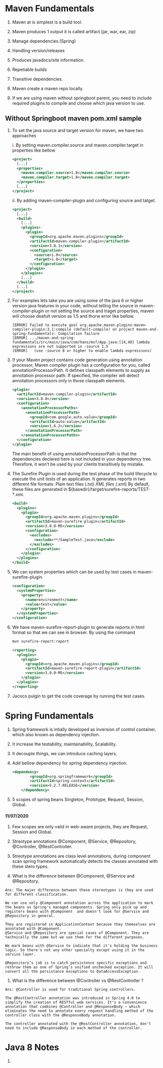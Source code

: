 # Maven Fundamentals

1. Maven at is simplest is a build tool.

1. Maven produces 1 output it is called artifact.(jar, war, ear, zip)

1. Manage dependencies.(Spring)

1. Handling version/releases

1. Produces javadocs/site information.

1. Repetiable builds

1. Transitive dependencies.

1. Maven create a maven repo locally.

1. If we are using maven without springboot parent, you need to include required plugins to compile and choose which java version to use.

## Without Springboot maven pom.xml sample

1. To set the java source and target version for maven, we have two approaches

    i. By setting maven.compiler.source and maven.compiler.target in properties like bellow
      ```xml
      <project>
        [...]
        <properties>
          <maven.compiler.source>1.8</maven.compiler.source>
          <maven.compiler.target>1.8</maven.compiler.target>
        </properties>
        [...]
      </project>
      ```
    ii. By adding maven-compiler-plugin and configuring source and tatget.
      ```xml
      <project>
        [...]
        <build>
          [...]
          <plugins>
            <plugin>
              <groupId>org.apache.maven.plugins</groupId>
              <artifactId>maven-compiler-plugin</artifactId>
              <version>3.8.1</version>
              <configuration>
                <source>1.8</source>
                <target>1.8</target>
              </configuration>
            </plugin>
          </plugins>
          [...]
        </build>
        [...]
      </project>
      ```

1. For examples lets take you are using some of the java 6 or higher version java features in your code, without telling the source in maven-compiler-plugin or not setting the source and traget properties,  maven will choose deafult version as 1.5 and thorw error like bellow.

    ```log
    [ERROR] Failed to execute goal org.apache.maven.plugins:maven-compiler-plugin:3.1:compile (default-compile) on project maven-and-spring-fundamentals: Compilation failure
    [ERROR] .../maven-and-spring-fundamentals/src/main/java/com/hans/msf/App.java:[14,40] lambda expressions are not supported in -source 1.5
    [ERROR]   (use -source 8 or higher to enable lambda expressions)
    ```

1. If your Maven project contains code generation using annotation processor, Maven compiler plugin has a configuration for you, called annotationProcessorPath. It defines classpath elements to supply as annotation processor path. If specified, the compiler will detect annotation processors only in those classpath elements.

    ```xml
    <plugin>
      <artifactId>maven-compiler-plugin</artifactId>
      <version>3.8.0</version>
      <configuration>
        <annotationProcessorPaths>
          <annotationProcessorPath>
            <groupId>com.google.auto.value</groupId>
            <artifactId>auto-value</artifactId>
            <version>1.6.2</version>
          </annotationProcessorPath>
        </annotationProcessorPaths>
      </configuration>
    </plugin>
    ```
    The main benefit of using annotationProcessorPath is that the dependencies declared here is not included in your dependency tree. Therefore, it won’t be used by your clients transitively by mistake.

1. The Surefire Plugin is used during the test phase of the build lifecycle to execute the unit tests of an application. It generates reports in two different file formats:
Plain text files (*.txt)
XML files (*.xml)
By default, these files are generated in ${basedir}/target/surefire-reports/TEST-*.xml.

    ```xml
    <build>
      <plugins>
        <plugin>
          <groupId>org.apache.maven.plugins</groupId>
          <artifactId>maven-surefire-plugin</artifactId>
          <version>3.0.0-M5</version>
          <configuration>
            <excludes>
              <exclude>**/SampleTest.java</exclude>
            </excludes>
          </configuration>
        </plugin>
      </plugins>
    </build>
    ```


1. We can system properties which can be used by test cases in maven-surefire-plugin.

    ```xml
    <configuration>
      <systemProperties>
        <property>
          <name>environment</name>
          <value>test</value>
        </property>
      </systemProperties>
    </configuration>
    ```

1. We have maven-surefire-report-plugin to generate reports in html format so that we can see in browser.
By using the command 
    ```bash
    mvn surefire-report:report
    ```

    ```xml
    <reporting>
      <plugins>
        <plugin>
          <groupId>org.apache.maven.plugins</groupId>
          <artifactId>maven-surefire-report-plugin</artifactId>
          <version>3.0.0-M5</version>
        </plugin>
      </plugins>
    </reporting>
    ```


1. Jacoco pulgin to get the code coverage by running the test cases.


# Spring Fundamentals

1. Spring framework is intially developed as inversion of control container, which also known as dependency injection.

1. It increase the testability, maintainability, Scalability.

1. It decouple things, we can introduce caching layers.

1. Add bellow dependency for spring dependency injection.

    ```xml
    <dependency>
		    <groupId>org.springframework</groupId>
		    <artifactId>spring-context</artifactId>
		    <version>5.2.7.RELEASE</version>
		</dependency>
    ```

1. 5 scopes of spring beans Singleton, Prototype, Request, Session, Global.

#### 11/07/2020

1. Few scopes are only valid in web-aware projects, they are Request, Session and Global.

1. Streotype annotations @Component, @Service, @Repository, @Controller, @RestController.

1. Streotype annotations are class level annotations, during component scan spring framework automatically detects the classes annotated with these stero types.

1. What is the difference between @Component, @Service and @Repository.

```
Ans: The major difference between these stereotypes is they are used for different classification.

We can use only @Component annotation across the application to mark the beans as Spring's managed components. Spring only pick up and registers beans with @Component  and doesn't look for @Service and @Repository in general.

They are registered in ApplicationContext because they themselves are annotated with @Component.
@Service and @Repository are special cases of @Component. They are technically the same but we use them for the different purposes.

We mark beans with @Service to indicate that it's holding the business logic. So there's not any other specialty except using it in the service layer.

@Repository’s job is to catch persistence specific exceptions and rethrow them as one of Spring’s unified unchecked exception. It will convert all the persistance exceptions to DataAccessException.
```

1. What is the difference between @Controller vs @RestController ?

```
Ans: @Controller is used for traditional Spring controllers.

The @RestController annotation was introduced in Spring 4.0 to simplify the creation of RESTful web services. It's a convenience annotation that combines @Controller and @ResponseBody – which eliminates the need to annotate every request handling method of the controller class with the @ResponseBody annotation.

The controller annotated with the @RestController annotation, don't need to include @ResponseBody in each method of the controller.
```

# Java 8 Notes

1.